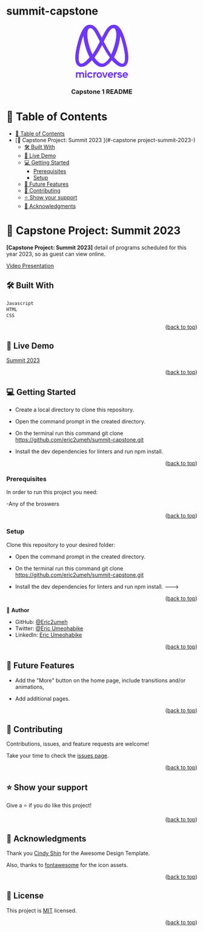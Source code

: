 # summit-capstone

<a name="readme-top"></a>

<div align="center">

  <img src="logo.png" alt="logo" width="140"  height="auto" />
  <br/>

  <h3><b>Capstone 1 README</b></h3>

</div>

<!-- TABLE OF CONTENTS -->

# 📗 Table of Contents

- [📗 Table of Contents](#-table-of-contents)
- [📖 Capstone Project: Summit 2023 ](#-capstone project-summit-2023-)
  - [🛠 Built With ](#-built-with-)
  - [🚀 Live Demo ](#-live-demo-)
  - [💻 Getting Started ](#-getting-started-)
    - [Prerequisites](#prerequisites)
    - [Setup](#setup)
  - [🔭 Future Features ](#-future-features-)
  - [🤝 Contributing ](#-contributing-)
  - [⭐️ Show your support ](#️-show-your-support-)
  - [🙏 Acknowledgments ](#-acknowledgments-)

<!-- PROJECT DESCRIPTION -->

# 📖 Capstone Project: Summit 2023 <a name="about-project"></a>

**[Capstone Project: Summit 2023]** detail of programs scheduled for this year 2023, so as guest can view online.

<!-- insert link here, inside curly bracket -->
[Video Presentation]() 

## 🛠 Built With <a name="built-with"></a>
    Javascript
    HTML
    CSS

<p align="right">(<a href="#readme-top">back to top</a>)</p>

## 🚀 Live Demo <a name="live-demo"></a>

[Summit 2023](https://eric2umeh.github.io/summit-capstone/)

<p align="right">(<a href="#readme-top">back to top</a>)</p>

## 💻 Getting Started <a name="getting-started"></a>

- Create a local directory to clone this repository.

- Open the command prompt in the created directory.

- On the terminal run this command git clone https://github.com/eric2umeh/summit-capstone.git

- Install the dev dependencies for linters and run npm install.

<p align="right">(<a href="#readme-top">back to top</a>)</p>

### Prerequisites

In order to run this project you need:

-Any of the broswers

<p align="right">(<a href="#readme-top">back to top</a>)</p>

### Setup

Clone this repository to your desired folder:

- Open the command prompt in the created directory.

- On the terminal run this command git clone https://github.com/eric2umeh/summit-capstone.git

- Install the dev dependencies for linters and run npm install.
  --->

<p align="right">(<a href="#readme-top">back to top</a>)</p>

<!-- Author -->

👤 **Author**

- GitHub: [@Eric2umeh](https://github.com/eric2umeh)
- Twitter: [@Eric Umeohabike](https://twitter.com/king_eric_)
- LinkedIn: [Eric Umeohabike](https://www.linkedin.com/in/eric-umeohabike-4a510ba4/)

<p align="right">(<a href="#readme-top">back to top</a>)</p>

## 🔭 Future Features <a name="future-features"></a>

- Add the "More" button on the home page, include transitions and/or animations,

- Add additional pages.

<p align="right">(<a href="#readme-top">back to top</a>)</p>

## 🤝 Contributing <a name="contributing"></a>

Contributions, issues, and feature requests are welcome!

Take your time to check the [issues page](https://github.com/eric2umeh/summit-capstone.git/issues).

<p align="right">(<a href="#readme-top">back to top</a>)</p>

## ⭐️ Show your support <a name="support"></a>

Give a ⭐️ if you do like this project!

<p align="right">(<a href="#readme-top">back to top</a>)</p>

## 🙏 Acknowledgments <a name="acknowledgements"></a>

Thank you [Cindy Shin](https://www.behance.net/gallery/29845175/CC-Global-Summit-2015) for the Awesome Design Template.

Also, thanks to [fontawesome](https://fontawesome.com/) for the icon assets.

<p align="right">(<a href="#readme-top">back to top</a>)</p>

<!-- LICENSE -->

## 📝 License <a name="license"></a>

This project is [MIT](./MIT.md) licensed.

<p align="right">(<a href="#readme-top">back to top</a>)</p>
